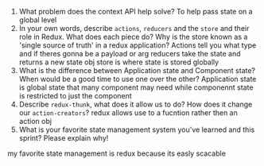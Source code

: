 1. What problem does the context API help solve?
    To help pass state on a global level
1. In your own words, describe `actions`, `reducers` and the `store` and their role in Redux. What does each piece do? Why is the store known as a 'single source of truth' in a redux application?
Actions tell you what type and if theres gonna be a payload or arg 
reducers take the state and returns a new state obj
store is where state is stored globally
1. What is the difference between Application state and Component state? When would be a good time to use one over the other?
Application state is global state that many component may need while componennt state is restricted to just the component 
1. Describe `redux-thunk`, what does it allow us to do? How does it change our `action-creators`?
redux allows use to a fucntion rather then an action obj 
1. What is your favorite state management system you've learned and this sprint? Please explain why!

my favorite state management is redux because its easly scacable 
